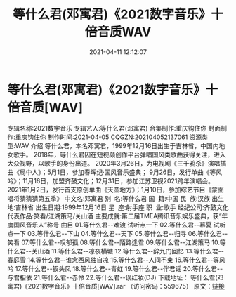 ﻿---
title: 等什么君(邓寓君)《2021数字音乐》十倍音质WAV
date: 2021-04-11 12:12:07
categories: 新碟专辑、稀有等精品
tags: 华语流行
---
# 等什么君(邓寓君)《2021数字音乐》十倍音质[WAV]

专辑名称:2021数字音乐
专辑艺人:等什么君(邓寓君)
合集制作:重庆钩住你
封面制作:重庆钩住你
制作时间:2021-04-05
CQGZN:202104052137061
资源类型:WAV
介绍
等什么君，本名邓寓君，1999年12月16日出生于吉林省，中国内地女歌手。
2018年，等什么君因在短视频创作平台弹唱国风类歌曲获得关注，进入大众视野，以歌手的身份出道。
2020年3月26日，为电视剧《三千鸦杀》演唱插曲《局中人》；5月1日，参加春晖纪·国风音乐盛典；
9月26日，发行单曲《等风吟》；11月16日，加盟齐鼓文化；12月31日，参加江苏卫视2021跨年演唱会。
2021年1月2日，发行首支原创单曲《天圆地方》；1月10日，参加综艺节目《蒙面唱将猜猜猜第五季》
中文名:邓寓君
别  名:等什么君
国  籍:中国
民  族:汉族
出生地:吉林省
出生日期:1999年12月16日
星  座:射手座
职  业:歌手
经纪公司:齐鼓文化
代表作品:笑看/江湖策马/关山酒
主要成就:第二届TMEA腾讯音乐娱乐盛典，获“年度国风音乐人”称号
曲目
01.等什么君--难渡
试听点一下
02.等什么君--慕夏
试听点一下
03.等什么君--下山
04.等什么君--天下
05.等什么君--归寻
06.等什么君--笑看
07.等什么君--叹郁孤
08.等什么君--陌路逢君
09.等什么君--江湖策马
10.等什么君--关山酒
11.等什么君--凉夜横塘
12.等什么君--辞九门回忆
13.等什么君--春庭雪
14.等什么君--谁念西风独自凉
15.等什么君--人间不束
16.等什么君--等风吟
17.等什么君--钗头凤
18.等什么君--青虹
19.等什么君--伴君谣
20.等什么君--与君相依
21.等什么君--赤伶
22.等什么君--误红妆(DJ)
下载地址：
等什么君(邓寓君)《2021数字音乐》十倍音质[WAV].rar （访问密码：559675）
原文：[链接](https://blog.sina.com.cn/s/blog_1647c7e7601030rc7.html)